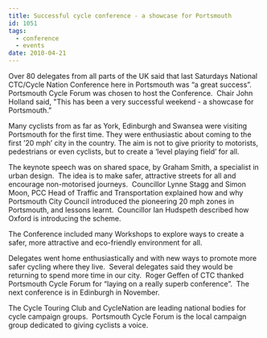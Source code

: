 ```yaml
---
title: Successful cycle conference - a showcase for Portsmouth
id: 1051
tags:
  - conference
  - events
date: 2010-04-21
---
```


Over 80 delegates from all parts of the UK said that last Saturdays National CTC/Cycle Nation Conference here in Portsmouth was “a great success”.  Portsmouth Cycle Forum was chosen to host the Conference.  Chair John Holland said, "This has been a very successful weekend - a showcase for Portsmouth.”

Many cyclists from as far as York, Edinburgh and Swansea were visiting Portsmouth for the first time. They were enthusiastic about coming to the first ’20 mph’ city in the country. The aim is not to give priority to motorists, pedestrians or even cyclists, but to create a ‘level playing field’ for all.  

The keynote speech was on shared space, by Graham Smith, a specialist in urban design.  The idea is to make safer, attractive streets for all and encourage non-motorised journeys.  Councillor Lynne Stagg and Simon Moon, PCC Head of Traffic and Transportation explained how and why Portsmouth City Council introduced the pioneering 20 mph zones in Portsmouth, and lessons learnt.  Councillor Ian Hudspeth described how Oxford is introducing the scheme.

The Conference included many Workshops to explore ways to create a safer, more attractive and eco-friendly environment for all.

Delegates went home enthusiastically and with new ways to promote more safer cycling where they live.  Several delegates said they would be returning to spend more time in our city.  Roger Geffen of CTC thanked Portsmouth Cycle Forum for “laying on a really superb conference”.  The next conference is in Edinburgh in November.

The Cycle Touring Club and CycleNation are leading national bodies for cycle campaign groups.  Portsmouth Cycle Forum is the local campaign group dedicated to giving cyclists a voice.